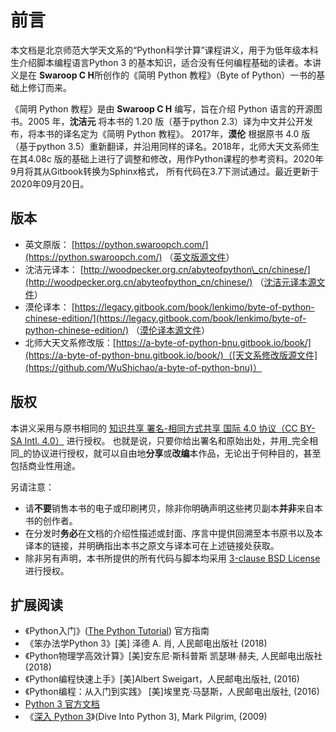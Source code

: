 # 前言

本文档是北京师范大学天文系的“Python科学计算”课程讲义，用于为低年级本科生介绍脚本编程语言Python 3 的基本知识，适合没有任何编程基础的读者。本讲义是在 **Swaroop C H**所创作的《简明 Python 教程》（Byte of Python）一书的基础上修订而来。

《简明 Python 教程》是由 **Swaroop C H** 编写，旨在介绍 Python 语言的开源图书。2005 年，**沈洁元** 将本书的 1.20 版（基于python 2.3）译为中文并公开发布，将本书的译名定为《简明 Python 教程》。 2017年，**漠伦** 根据原书 4.0 版（基于python 3.5）重新翻译，并沿用同样的译名。2018年，北师大天文系师生在其4.08c 版的基础上进行了调整和修改，用作Python课程的参考资料。2020年9月将其从Gitbook转换为Sphinx格式，
所有代码在3.7下测试通过。最近更新于2020年09月20日。

## 版本

* 英文原版： [https://python.swaroopch.com/](https://python.swaroopch.com/) （[英文版源文件](https://github.com/swaroopch/byte-of-python)）
* 沈洁元译本： [http://woodpecker.org.cn/abyteofpython\_cn/chinese/](http://woodpecker.org.cn/abyteofpython_cn/chinese/) （[沈洁元译本源文件](https://github.com/onion7878/A-Byte-of-Python-CN)）
* 漠伦译本： [https://legacy.gitbook.com/book/lenkimo/byte-of-python-chinese-edition/](https://legacy.gitbook.com/book/lenkimo/byte-of-python-chinese-edition/) （[漠伦译本源文件](https://github.com/LenKiMo/byte-of-python)）
* 北师大天文系修改版：[https://a-byte-of-python-bnu.gitbook.io/book/](https://a-byte-of-python-bnu.gitbook.io/book/)（[天文系修改版源文件](https://github.com/WuShichao/a-byte-of-python-bnu)）

## 版权

本讲义采用与原书相同的 [知识共享 署名-相同方式共享 国际 4.0 协议（CC BY-SA Intl. 4.0）](https://creativecommons.org/licenses/by-sa/4.0/deed.zh) 进行授权。 也就是说，只要你给出署名和原始出处，并用_完全相同_的协议进行授权，就可以自由地**分享**或**改编**本作品，无论出于何种目的，甚至包括商业性用途。

另请注意：

* 请**不要**销售本书的电子或印刷拷贝，除非你明确声明这些拷贝副本**并非**来自本书的创作者。
* 在分发时**务必**在文档的介绍性描述或封面、序言中提供回溯至本书原书以及本译本的链接，并明确指出本书之原文与译本可在上述链接处获取。
* 除非另有声明，本书所提供的所有代码与脚本均采用 [3-clause BSD License](http://www.opensource.org/licenses/bsd-license.php) 进行授权。

## 扩展阅读

* 《Python入门》\([The Python Tutorial](https://docs.python.org/3/tutorial/index.html)\) 官方指南
* 《笨办法学Python 3》\[美\] 泽德 A. 肖, 人民邮电出版社 \(2018\) 
* 《Python物理学高效计算》\[美\]安东尼·斯科普斯 凯瑟琳·赫夫, 人民邮电出版社 \(2018\) 
* 《Python编程快速上手》\[美\]Albert Sweigart，人民邮电出版社, \(2016\)
* 《Python编程：从入门到实践》 \[美\]埃里克·马瑟斯，人民邮电出版社, \(2016\)
*  [Python 3 官方文档](https://docs.python.org/zh-cn/3/index.html)
* 《[深入 Python 3](https://woodpecker.org.cn/diveintopython3/)》\(Dive Into Python 3\),  Mark Pilgrim, \(2009\)
<!-- 网页解谜游戏　[http://www.pythonchallenge.com/](http://www.pythonchallenge.com/) -->

